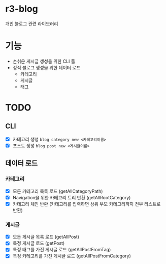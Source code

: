 # r3-blog

개인 블로그 관련 라이브러리

# 기능
- 손쉬운 게시글 생성을 위한 CLI 툴
- 정적 블로그 생성을 위한 데이터 로드
    - 카테고리
    - 게시글
    - 태그

# TODO
## CLI
* [x] 카테고리 생성 `blog category new <카테고리이름>`
* [x] 포스트 생성 `blog post new <게시글이름>`

## 데이터 로드
### 카테고리
* [x] 모든 카테고리 목록 로드 (getAllCategoryPath)
* [x] Navigation을 위한 카테고리 트리 반환 (getAllRootCategory)
* [x] 카테고리 체인 반환 (카테고리를 입력하면 상위 부모 카테고리까지 전부 리스트로 반환)
### 게시글
* [x] 모든 게시글 목록 로드 (getAllPost)
* [x] 특정 게시글 로드 (getPost)
* [x] 특정 태그를 가진 게시글 로드 (getAllPostFromTag)
* [x] 특정 카테고리를 가진 게시글 로드 (getAllPostFromCategory)